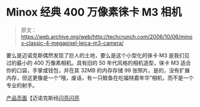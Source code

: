 # Minox 经典 400 万像素徕卡 M3 相机

> 原文：<https://web.archive.org/web/http://techcrunch.com/2006/10/06/minox-classic-4-megapixel-leica-m3-camera/>

要么是迈诺克斯偶然发现了巨人的土地，要么是这个小型化的徕卡·M3 是我们见过的最小的 400 万像素相机。具有旧的 50 年代风格的相机造型，徕卡 M3 适合你的口袋，手掌或钱包，并在其 32MB 的内存存储 99 张照片。是的，没有扩展内存，但这更像是一个“哦，废话，有一只鲸鱼在吃福特嘉年华”相机，而不是一个专业的射手。

[产品页面](https://web.archive.org/web/20151103012124/http://www.minox.com/index.php?id=1273&L=1)【迈诺克斯经[闪亮闪亮](https://web.archive.org/web/20151103012124/http://www.shinyshiny.tv/2006/10/minox_classic_c.html)